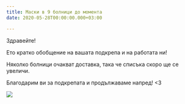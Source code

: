 ```yaml
---
title: Маски в 9 болници до момента
date: 2020-05-28T00:00:00.000+03:00

---
```

Здравейте!

Ето кратко обобщение на вашата подкрепа и на работата ни!

Няколко болници очакват доставка, така че списъка скоро ще се увеличи.

Благодарим ви за подкрепата и продължаваме напред! <3

![](/images/aeac2292b13c9ec144d454b03aa82d1b.jpeg)